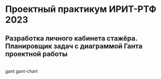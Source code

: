 <h1>Проектный практикум ИРИТ-РТФ 2023</h1>
<h2>Разработка личного кабинета стажёра. Планировщик задач с диаграммой Ганта проектной работы</h2>
<br>
gant gant-chart